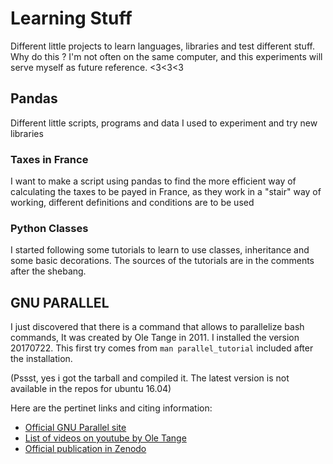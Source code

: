 # Learning Stuff

Different little projects to learn languages, libraries and test different stuff.
Why do this ? I'm not often on the same computer, and this experiments will serve myself as future reference. <3<3<3

## Pandas

Different little scripts, programs and data I used to experiment and try new libraries

### Taxes in France

I want to make a script using pandas to find the more efficient way of calculating the taxes to be payed in France, as they work in a "stair" way of working, different definitions and conditions are to be used


### Python Classes

I started following some tutorials to learn to use classes, inheritance and some basic decorations.
The sources of the tutorials are in the comments after the shebang.


## GNU PARALLEL

I just discovered that there is a command that allows to parallelize bash commands,
It was created by Ole Tange in 2011. I installed the version 20170722.
This first try comes from `man parallel_tutorial` included after the installation.

(Pssst, yes i got the tarball and compiled it. The latest version is not available in the repos for ubuntu 16.04) 

Here are the pertinet links and citing information:
* [Official GNU Parallel site](https://www.gnu.org/software/parallel/ "GNU Parallel")
* [List of videos on youtube by Ole Tange](https://www.youtube.com/watch?v=OpaiGYxkSuQ&list=PL284C9FF2488BC6D1 "GNU Parallel Playlist")
* [Official publication in Zenodo](http://dx.doi.org/10.5281/zenodo.16303 "DOI 10.5281/zenodo.16303")

